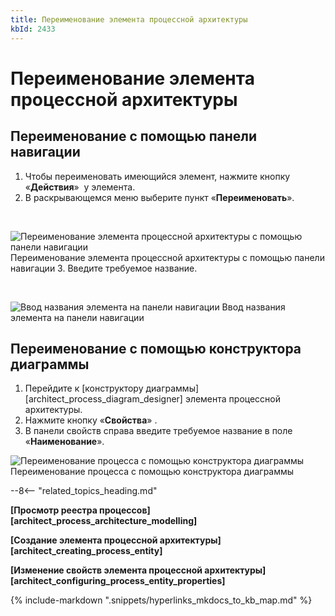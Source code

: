 ```yaml
---
title: Переименование элемента процессной архитектуры
kbId: 2433
---
```


# Переименование элемента процессной архитектуры

## Переименование с помощью панели навигации

1. Чтобы переименовать имеющийся элемент, нажмите кнопку «**Действия**» *‌* у элемента.
2. В раскрывающемся меню выберите пункт «**Переименовать**».

 

![Переименование элемента процессной архитектуры с помощью панели навигации](https://kb.comindware.ru/assets/process_architecture_modeling_rename_from_navigation.png)
Переименование элемента процессной архитектуры с помощью панели навигации
3. Введите требуемое название.

 

![Ввод названия элемента на панели навигации](https://kb.comindware.ru/assets/process_architecture_modeling_rename_on_creation.png)
Ввод названия элемента на панели навигации

## Переименование с помощью конструктора диаграммы

1. Перейдите к [конструктору диаграммы][architect_process_diagram_designer] элемента процессной архитектуры.
2. Нажмите кнопку «**Свойства**» *‌*.
3. В панели свойств справа введите требуемое название в поле «**Наименование**».
![Переименование процесса с помощью конструктора диаграммы](https://kb.comindware.ru/assets/process_architecture_modeling_rename_from_properties.png)
Переименование процесса с помощью конструктора диаграммы

--8<-- "related_topics_heading.md"

**[Просмотр реестра процессов][architect_process_architecture_modelling]**

**[Создание элемента процессной архитектуры][architect_creating_process_entity]**

**[Изменение свойств элемента процессной архитектуры][architect_configuring_process_entity_properties]**

{% include-markdown ".snippets/hyperlinks_mkdocs_to_kb_map.md" %}
